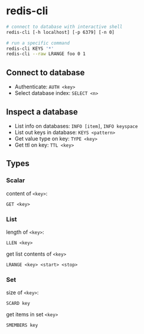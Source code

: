 # redis-cli

```bash
# connect to database with interactive shell
redis-cli [-h localhost] [-p 6379] [-n 0]

# run a specific command
redis-cli KEYS '*'
redis-cli --raw LRANGE foo 0 1
```

## Connect to database

- Authenticate: `AUTH <key>`
- Select database index: `SELECT <n>`

## Inspect a database

- List info on databases: `INFO [item]`, `INFO keyspace`
- List out keys in database: `KEYS <pattern>`
- Get value type on key: `TYPE <key>`
- Get ttl on key: `TTL <key>`


## Types

### Scalar

content of `<key>`:

```redis
GET <key>
```


### List

length of `<key>`:
```redis
LLEN <key>
```

get list contents of `<key>`
```redis
LRANGE <key> <start> <stop>
```


### Set

size of `<key>`:
```redis
SCARD key
```

get items in set `<key>`
```redis
SMEMBERS key
```
